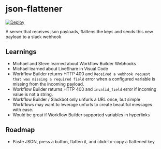 # json-flattener

[![Deploy](https://www.herokucdn.com/deploy/button.svg)](https://heroku.com/deploy?template=https://github.com/stevengill/json-flattener/tree/main)

A server that receives json payloads, flattens the keys and sends this new payload to a slack webhook

## Learnings

- Michael and Steve learned about Workflow Builder Webhooks
- Michael learned about LiveShare in Visual Code
- Workflow Builder returns HTTP 400 and `Received a webhook request that was missing a required field` error when a configured variable is missing from the incoming payload. 
- Workflow Builder returns HTTP 400 and `invalid_field` error if incoming value is not a string.
- Workflow Builder / Slackbot only unfurls a URL once, but simple Workflows may want to leverage unfurls to create beautiful messages with ease.
- Would be great if Workflow Builder supported variables in hyperlinks

## Roadmap

- Paste JSON, press a button, flatten it, and click-to-copy a flattened key